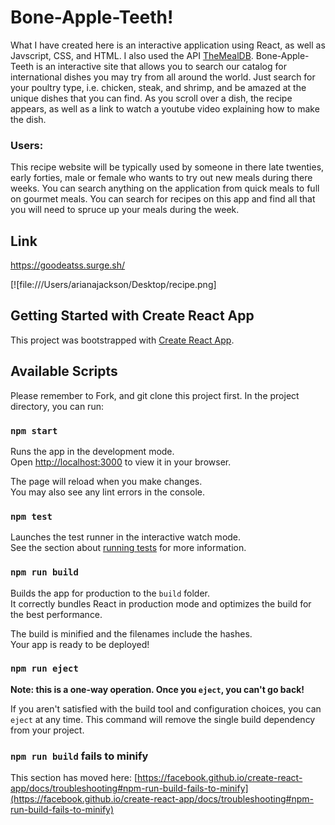 # Bone-Apple-Teeth!

What I have created here is an interactive application using React, as well as Javscript, CSS, and HTML. I also used the API [TheMealDB](https://www.themealdb.com/). Bone-Apple-Teeth is an interactive site that allows you to search our catalog for international dishes you may try from all around the world. Just search for your poultry type, i.e. chicken, steak, and shrimp, and be amazed at the unique dishes that you can find. As you scroll over a dish, the recipe appears, as well as a link to watch a youtube video explaining how to make the dish.

### Users:
This recipe website will be typically used by someone in there late twenties, early forties, male or female who wants to try out new meals during there weeks. You can search anything on the application from quick meals to full on gourmet meals. You can search for recipes on this app and find all that you will need to spruce up your meals during the week.

## Link
https://goodeatss.surge.sh/

[![file:///Users/arianajackson/Desktop/recipe.png]

## Getting Started with Create React App

This project was bootstrapped with [Create React App](https://github.com/facebook/create-react-app).

## Available Scripts

Please remember to Fork, and git clone this project first.
In the project directory, you can run:

### `npm start`

Runs the app in the development mode.\
Open [http://localhost:3000](http://localhost:3000) to view it in your browser.

The page will reload when you make changes.\
You may also see any lint errors in the console.

### `npm test`

Launches the test runner in the interactive watch mode.\
See the section about [running tests](https://facebook.github.io/create-react-app/docs/running-tests) for more information.

### `npm run build`

Builds the app for production to the `build` folder.\
It correctly bundles React in production mode and optimizes the build for the best performance.

The build is minified and the filenames include the hashes.\
Your app is ready to be deployed!

### `npm run eject`

**Note: this is a one-way operation. Once you `eject`, you can't go back!**

If you aren't satisfied with the build tool and configuration choices, you can `eject` at any time. This command will remove the single build dependency from your project.

### `npm run build` fails to minify

This section has moved here: [https://facebook.github.io/create-react-app/docs/troubleshooting#npm-run-build-fails-to-minify](https://facebook.github.io/create-react-app/docs/troubleshooting#npm-run-build-fails-to-minify)
